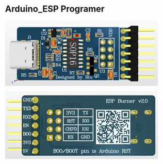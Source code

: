 # Arduino_ESP Programer

<p align="center">
    <img src="Docs/Static_image/top.png" width="auto" height="auto" alt="TOP BOARD">
</p>


<p align="center">
    <img src="Docs/Static_image/bottom_qrcode.png" width="auto" height="auto" alt="BOTTOM BOARD">
</p>




